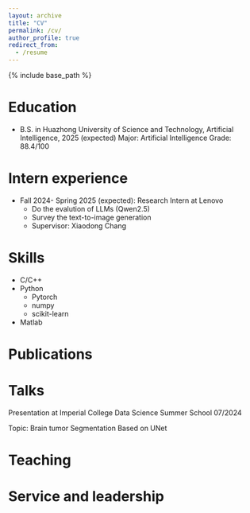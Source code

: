 ```yaml
---
layout: archive
title: "CV"
permalink: /cv/
author_profile: true
redirect_from:
  - /resume
---
```


{% include base_path %}

Education
======
* B.S. in Huazhong University of Science and Technology, Artificial Intelligence, 2025 (expected)
  Major: Artificial Intelligence    Grade: 88.4/100

Intern experience
======
* Fall 2024- Spring 2025 (expected): Research Intern at Lenovo
  * Do the evalution of LLMs (Qwen2.5)
  * Survey the text-to-image generation
  * Supervisor: Xiaodong Chang

  
Skills
======
* C/C++
* Python
  * Pytorch
  * numpy
  * scikit-learn
* Matlab

Publications
======

  
Talks
======
Presentation at Imperial College Data Science Summer School  07/2024

Topic: Brain tumor Segmentation Based on UNet
  
Teaching
======

  
Service and leadership
======
